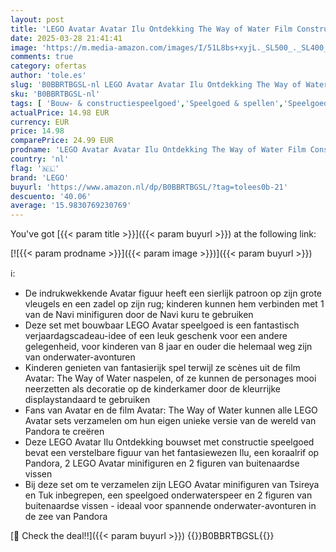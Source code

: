 ```yaml
---
layout: post
title: 'LEGO Avatar Avatar Ilu Ontdekking The Way of Water Film Constructie Speelgoed Set om te Verzamelen met Fantasiewezen  Kinderkamer Decoratie  Rollenspel Cadeau voor Kinderen 75575'
date: 2025-03-28 21:41:41
image: 'https://m.media-amazon.com/images/I/51L8bs+xyjL._SL500_._SL400_.jpg'
comments: true
category: ofertas
author: 'tole.es'
slug: 'B0BBRTBGSL-nl LEGO Avatar Avatar Ilu Ontdekking The Way of Water Film...'
sku: 'B0BBRTBGSL-nl'
tags: [ 'Bouw- & constructiespeelgoed','Speelgoed & spellen','Speelgoedbouwsets','lego','🇳🇱', ]
actualPrice: 14.98 EUR
currency: EUR
price: 14.98
comparePrice: 24.99 EUR
prodname: 'LEGO Avatar Avatar Ilu Ontdekking The Way of Water Film Constructie Speelgoed Set om te Verzamelen met Fantasiewezen  Kinderkamer Decoratie  Rollenspel Cadeau voor Kinderen 75575'
country: 'nl'
flag: '🇳🇱'
brand: 'LEGO'
buyurl: 'https://www.amazon.nl/dp/B0BBRTBGSL/?tag=tolees0b-21'
descuento: '40.06'
average: '15.9830769230769'
---
```


You've got [{{< param title >}}]({{< param buyurl >}}) at the following link:

[![{{< param prodname >}}]({{< param image >}})]({{< param buyurl >}})

ℹ️:

- De indrukwekkende Avatar figuur heeft een sierlijk patroon op zijn grote vleugels en een zadel op zijn rug; kinderen kunnen hem verbinden met 1 van de Navi minifiguren door de Navi kuru te gebruiken
- Deze set met bouwbaar LEGO Avatar speelgoed is een fantastisch verjaardagscadeau-idee of een leuk geschenk voor een andere gelegenheid, voor kinderen van 8 jaar en ouder die helemaal weg zijn van onderwater-avonturen
- Kinderen genieten van fantasierijk spel terwijl ze scènes uit de film Avatar: The Way of Water naspelen, of ze kunnen de personages mooi neerzetten als decoratie op de kinderkamer door de kleurrijke displaystandaard te gebruiken
- Fans van Avatar en de film Avatar: The Way of Water kunnen alle LEGO Avatar sets verzamelen om hun eigen unieke versie van de wereld van Pandora te creëren
- Deze LEGO Avatar Ilu Ontdekking bouwset met constructie speelgoed bevat een verstelbare figuur van het fantasiewezen Ilu, een koraalrif op Pandora, 2 LEGO Avatar minifiguren en 2 figuren van buitenaardse vissen
- Bij deze set om te verzamelen zijn LEGO Avatar minifiguren van Tsireya en Tuk inbegrepen, een speelgoed onderwaterspeer en 2 figuren van buitenaardse vissen - ideaal voor spannende onderwater-avonturen in de zee van Pandora

[🛒 Check the deal!!]({{< param buyurl >}})
{{<world>}}B0BBRTBGSL{{</world>}}
